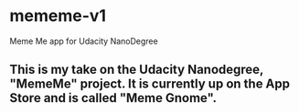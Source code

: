 # mememe-v1
Meme Me app for Udacity NanoDegree

## This is my take on the Udacity Nanodegree, "MemeMe" project. It is currently up on the App Store and is called "Meme Gnome".


